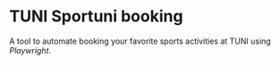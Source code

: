 # TUNI Sportuni booking

A tool to automate booking your favorite sports activities at TUNI using *Playwright*.
